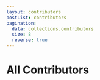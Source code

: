 ```yaml
---
layout: contributors
postList: contributors
pagination:
  data: collections.contributors
  size: 8
  reverse: true
---
```


# All Contributors
